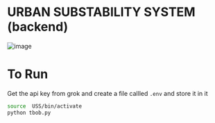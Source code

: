 
# URBAN SUBSTABILITY SYSTEM (backend)

![image](https://github.com/user-attachments/assets/a0bb2ff0-9fdb-4ee2-a485-ac1d4961906b)


# To Run 

Get the api key from grok
and create a file callled `.env` and store it in it

```bash
source  USS/bin/activate
python tbob.py
```
